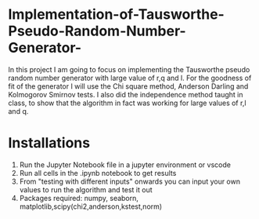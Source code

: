 # Implementation-of-Tausworthe-Pseudo-Random-Number-Generator-
In this project I am going to focus on implementing the Tausworthe pseudo random number generator with large value of r,q and l.  For the 
goodness of fit of the generator I will use the Chi square method, Anderson Darling and Kolmogorov 
Smirnov tests. I also did the independence method taught in class, to show that the algorithm in fact was 
working for large values of r,l and q.
# Installations
1. Run the Jupyter Notebook file in a jupyter environment or vscode
2. Run all cells in the .ipynb notebook to get results
3. From "testing with different inputs" onwards you can input your own values to run the algorithm and test it out
4. Packages required: numpy, seaborn, matplotlib,scipy(chi2,anderson,kstest,norm)
